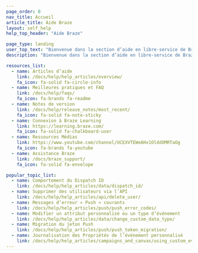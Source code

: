 ```yaml
---
page_order: 0
nav_title: Accueil
article_title: Aide Braze
layout: self_help
help_top_header: "Aide Braze"

page_type: landing
user_top_text: "Bienvenue dans la section d’aide en libre-service de Braze ! Vous trouverez ici divers articles d’aide qui peuvent vous aider à résoudre les problèmes que vous pourriez rencontrer. Vous pourrez également en apprendre davantage sur les meilleures pratiques pour contacter et communiquer avec vos utilisateurs."
description: "Bienvenue dans la section d’aide en libre-service de Braze ! Vous trouverez ici divers articles d’aide qui peuvent vous aider à résoudre les problèmes que vous pourriez rencontrer. Vous pourrez également en apprendre davantage sur les meilleures pratiques pour contacter et communiquer avec vos utilisateurs."

resources_list:
  - name: Articles d’aide
    link: /docs/help/help_articles/overview/
    fa_icon: fa-solid fa-circle-info
  - name: Meilleures pratiques et FAQ
    link: /docs/help/faqs/
    fa_icon: fa-brands fa-readme
  - name: Notes de version
    link: /docs/help/release_notes/most_recent/
    fa_icon: fa-solid fa-note-sticky
  - name: Connexion à Braze Learning
    link: https://learning.braze.com/
    fa_icon: fa-solid fa-chalkboard-user
  - name: Ressources Médias
    link: https://www.youtube.com/channel/UCEXVTEWeAHx1OlddOMRTaOg
    fa_icon: fa-brands fa-youtube
  - name: Assistance Braze
    link: /docs/braze_support/
    fa_icon: fa-solid fa-envelope

popular_topic_list:
  - name: Comportement du Dispatch ID
    link: /docs/help/help_articles/data/dispatch_id/
  - name: Supprimer des utilisateurs via l’API
    link: /docs/help/help_articles/api/delete_user/
  - name: Messages d’erreur « Push » courants
    link: /docs/help/help_articles/push/push_error_codes/
  - name: Modifier un attribut personnalisé ou un type d’événement
    link: /docs/help/help_articles/data/change_custom_data_type/
  - name: Migration du jeton Push
    link: /docs/help/help_articles/push/push_token_migration/
  - name: Journalisation des Propriétés de l’événement personnalisé
    link: /docs/help/help_articles/campaigns_and_canvas/using_custom_event_properties/
---
```

